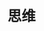---
title: 思维
description: 呵呵
image: https://assets.leetcode.cn/aliyun-lc-upload/leetbook/cover/201224032912/%E4%BB%8E%E9%9B%B6%E5%AD%A6%E7%AE%97%E6%B3%95.jpg

# Badge style
style:
    background: "#2a9d8f"
    color: "#fff"
---